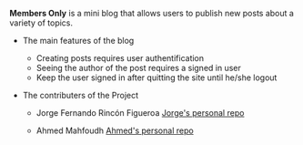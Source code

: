 **Members Only** is a mini blog that allows users to publish new posts about a variety of topics.

* The main features of the blog
  * Creating posts requires user authentification
  * Seeing the author of the post requires a signed in user
  * Keep the user signed in after quitting the site until he/she logout

* The contributers of the Project
  * Jorge Fernando Rincón Figueroa
  [Jorge's personal repo](https://github.com/jofer86)
  
  * Ahmed Mahfoudh 
  [Ahmed's personal repo](https://github.com/stratospherique)